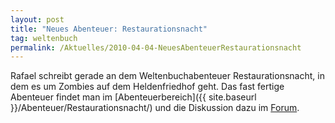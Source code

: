 ```yaml
---
layout: post
title: "Neues Abenteuer: Restaurationsnacht"
tag: weltenbuch
permalink: /Aktuelles/2010-04-04-NeuesAbenteuerRestaurationsnacht
---
```


Rafael schreibt gerade an dem Weltenbuchabenteuer Restaurationsnacht, in dem es um Zombies auf dem Heldenfriedhof geht. Das fast fertige Abenteuer findet man im [Abenteuerbereich]({{ site.baseurl }}/Abenteuer/Restaurationsnacht/) und die Diskussion dazu im [Forum](http://tanelorn.net/index.php/topic,54105.0.html).
